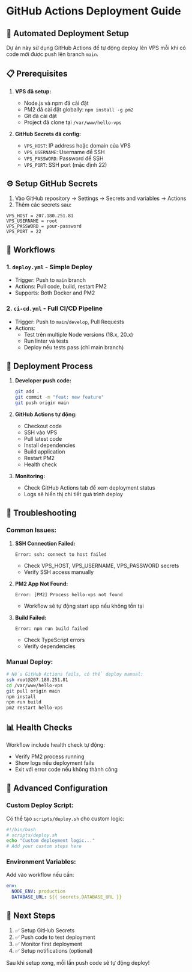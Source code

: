 # GitHub Actions Deployment Guide

## 🚀 Automated Deployment Setup

Dự án này sử dụng GitHub Actions để tự động deploy lên VPS mỗi khi có code mới được push lên branch `main`.

## 📋 Prerequisites

1. **VPS đã setup:**
   - Node.js và npm đã cài đặt
   - PM2 đã cài đặt globally: `npm install -g pm2`
   - Git đã cài đặt
   - Project đã clone tại `/var/www/hello-vps`

2. **GitHub Secrets đã config:**
   - `VPS_HOST`: IP address hoặc domain của VPS
   - `VPS_USERNAME`: Username để SSH
   - `VPS_PASSWORD`: Password để SSH
   - `VPS_PORT`: SSH port (mặc định 22)

## ⚙️ Setup GitHub Secrets

1. Vào GitHub repository → Settings → Secrets and variables → Actions
2. Thêm các secrets sau:

```
VPS_HOST = 207.180.251.81
VPS_USERNAME = root
VPS_PASSWORD = your-password
VPS_PORT = 22
```

## 📁 Workflows

### 1. `deploy.yml` - Simple Deploy
- Trigger: Push to `main` branch
- Actions: Pull code, build, restart PM2
- Supports: Both Docker and PM2

### 2. `ci-cd.yml` - Full CI/CD Pipeline
- Trigger: Push to `main`/`develop`, Pull Requests
- Actions: 
  - Test trên multiple Node versions (18.x, 20.x)
  - Run linter và tests
  - Deploy nếu tests pass (chỉ main branch)

## 🔄 Deployment Process

1. **Developer push code:**
   ```bash
   git add .
   git commit -m "feat: new feature"
   git push origin main
   ```

2. **GitHub Actions tự động:**
   - Checkout code
   - SSH vào VPS
   - Pull latest code
   - Install dependencies
   - Build application
   - Restart PM2
   - Health check

3. **Monitoring:**
   - Check GitHub Actions tab để xem deployment status
   - Logs sẽ hiển thị chi tiết quá trình deploy

## 🐛 Troubleshooting

### Common Issues:

1. **SSH Connection Failed:**
   ```
   Error: ssh: connect to host failed
   ```
   - Check VPS_HOST, VPS_USERNAME, VPS_PASSWORD secrets
   - Verify SSH access manually

2. **PM2 App Not Found:**
   ```
   Error: [PM2] Process hello-vps not found
   ```
   - Workflow sẽ tự động start app nếu không tồn tại

3. **Build Failed:**
   ```
   Error: npm run build failed
   ```
   - Check TypeScript errors
   - Verify dependencies

### Manual Deploy:
```bash
# Nếu GitHub Actions fails, có thể deploy manual:
ssh root@207.180.251.81
cd /var/www/hello-vps
git pull origin main
npm install
npm run build
pm2 restart hello-vps
```

## 📊 Health Checks

Workflow include health check tự động:
- Verify PM2 process running
- Show logs nếu deployment fails
- Exit với error code nếu không thành công

## 🔧 Advanced Configuration

### Custom Deploy Script:
Có thể tạo `scripts/deploy.sh` cho custom logic:

```bash
#!/bin/bash
# scripts/deploy.sh
echo "Custom deployment logic..."
# Add your custom steps here
```

### Environment Variables:
Add vào workflow nếu cần:

```yaml
env:
  NODE_ENV: production
  DATABASE_URL: ${{ secrets.DATABASE_URL }}
```

## 🎯 Next Steps

1. ✅ Setup GitHub Secrets
2. ✅ Push code to test deployment
3. ✅ Monitor first deployment
4. ✅ Setup notifications (optional)

Sau khi setup xong, mỗi lần push code sẽ tự động deploy!
